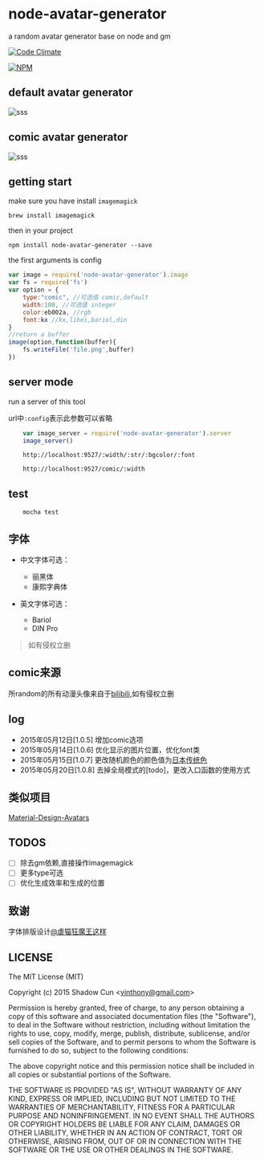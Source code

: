 # node-avatar-generator
a random avatar generator base on node and gm

[![Code Climate](https://codeclimate.com/repos/5554e6936956800eb5000239/badges/e3327bf288ba42329f3f/gpa.svg)](https://codeclimate.com/repos/5554e6936956800eb5000239/feed)

[![NPM](https://nodei.co/npm/node-avatar-generator.png)](https://nodei.co/npm/node-avatar-generator/)

## default avatar generator
![sss](http://vinthony.u.qiniudn.com/avatar.png)

## comic avatar generator 
![sss](http://vinthony.u.qiniudn.com/comic.png)

## getting start
make sure you have install `imagemagick`

```
brew install imagemagick
```

then in your project

```
npm install node-avatar-generator --save

```
the first arguments is config

```javascript
var image = require('node-avatar-generator').image
var fs = require('fs')
var option = {
	type:"comic", //可选值 comic,default
	width:100, //可选值 integer
	color:eb002a, //rgb
	font:kx //kx,lihei,bariol,din
}
//return a buffer
image(option,function(buffer){
	fs.writeFile('file.png',buffer)	
})
```
## server mode

run a server of this tool

url中`:config`表示此参数可以省略

```javascript
	var image_server = require('node-avatar-generator').server
	image_server()
```

```
	http://localhost:9527/:width/:str/:bgcolor/:font
```

```
	http://localhost:9527/comic/:width
```

## test

```
	mocha test
```

## 字体

- 中文字体可选：

	* 丽黑体
	* 康熙字典体

- 英文字体可选：

	* Bariol
	* DIN Pro

> 如有侵权立删

## comic来源

所random的所有动漫头像来自于[bilibili](http://www.bilibili.com/video/bgm_calendar.html),如有侵权立删


## log

- 2015年05月12日[1.0.5] 增加comic选项
- 2015年05月14日[1.0.6] 优化显示的图片位置，优化font类
- 2015年05月15日[1.0.7] 更改随机颜色的颜色值为[日本传统色](http://zh.wikipedia.org/wiki/%E6%97%A5%E6%9C%AC%E4%BC%A0%E7%BB%9F%E8%89%B2%E7%B3%BB)
- 2015年05月20日[1.0.8] 去掉全局模式的[todo]，更改入口函数的使用方式

## 类似项目

[Material-Design-Avatars](https://github.com/lincanbin/Material-Design-Avatars)

## TODOS

- [ ] 除去gm依赖,直接操作imagemagick
- [ ] 更多type可选
- [ ] 优化生成效率和生成的位置

## 致谢

字体排版设计[@虐猫狂魔王这样](http://weibo.com/u/1938141191)

## LICENSE

The MIT License (MIT)

Copyright (c) 2015 Shadow Cun <[vinthony@gmail.com](vinthony@gmail.com)>

Permission is hereby granted, free of charge, to any person obtaining a copy
of this software and associated documentation files (the "Software"), to deal
in the Software without restriction, including without limitation the rights
to use, copy, modify, merge, publish, distribute, sublicense, and/or sell
copies of the Software, and to permit persons to whom the Software is
furnished to do so, subject to the following conditions:

The above copyright notice and this permission notice shall be included in all
copies or substantial portions of the Software.

THE SOFTWARE IS PROVIDED "AS IS", WITHOUT WARRANTY OF ANY KIND, EXPRESS OR
IMPLIED, INCLUDING BUT NOT LIMITED TO THE WARRANTIES OF MERCHANTABILITY,
FITNESS FOR A PARTICULAR PURPOSE AND NONINFRINGEMENT. IN NO EVENT SHALL THE
AUTHORS OR COPYRIGHT HOLDERS BE LIABLE FOR ANY CLAIM, DAMAGES OR OTHER
LIABILITY, WHETHER IN AN ACTION OF CONTRACT, TORT OR OTHERWISE, ARISING FROM,
OUT OF OR IN CONNECTION WITH THE SOFTWARE OR THE USE OR OTHER DEALINGS IN THE
SOFTWARE.

